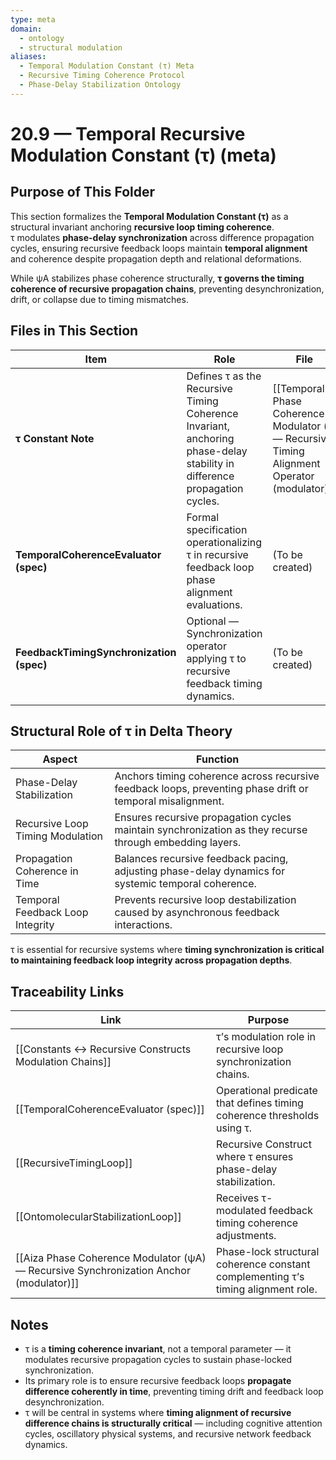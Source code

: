 ```yaml
---
type: meta
domain:
  - ontology
  - structural modulation
aliases:
  - Temporal Modulation Constant (τ) Meta
  - Recursive Timing Coherence Protocol
  - Phase-Delay Stabilization Ontology
---
```


# 20.9 — Temporal Recursive Modulation Constant (τ) (meta)

## Purpose of This Folder

This section formalizes the **Temporal Modulation Constant (τ)** as a structural invariant anchoring **recursive loop timing coherence**.  
τ modulates **phase-delay synchronization** across difference propagation cycles, ensuring recursive feedback loops maintain **temporal alignment** and coherence despite propagation depth and relational deformations.

While ψA stabilizes phase coherence structurally, **τ governs the timing coherence of recursive propagation chains**, preventing desynchronization, drift, or collapse due to timing mismatches.

## Files in This Section

|Item|Role|File|
|---|---|---|
|**τ Constant Note**|Defines τ as the Recursive Timing Coherence Invariant, anchoring phase-delay stability in difference propagation cycles.|[[Temporal Phase Coherence Modulator (τ) — Recursive Timing Alignment Operator (modulator)]]|
|**TemporalCoherenceEvaluator (spec)**|Formal specification operationalizing τ in recursive feedback loop phase alignment evaluations.|(To be created)|
|**FeedbackTimingSynchronization (spec)**|Optional — Synchronization operator applying τ to recursive feedback timing dynamics.|(To be created)|

## Structural Role of τ in Delta Theory

|Aspect|Function|
|---|---|
|Phase-Delay Stabilization|Anchors timing coherence across recursive feedback loops, preventing phase drift or temporal misalignment.|
|Recursive Loop Timing Modulation|Ensures recursive propagation cycles maintain synchronization as they recurse through embedding layers.|
|Propagation Coherence in Time|Balances recursive feedback pacing, adjusting phase-delay dynamics for systemic temporal coherence.|
|Temporal Feedback Loop Integrity|Prevents recursive loop destabilization caused by asynchronous feedback interactions.|

τ is essential for recursive systems where **timing synchronization is critical to maintaining feedback loop integrity across propagation depths**.

## Traceability Links

|Link|Purpose|
|---|---|
|[[Constants ↔ Recursive Constructs Modulation Chains]]|τ’s modulation role in recursive loop synchronization chains.|
|[[TemporalCoherenceEvaluator (spec)]]|Operational predicate that defines timing coherence thresholds using τ.|
|[[RecursiveTimingLoop]]|Recursive Construct where τ ensures phase-delay stabilization.|
|[[OntomolecularStabilizationLoop]]|Receives τ-modulated feedback timing coherence adjustments.|
|[[Aiza Phase Coherence Modulator (ψA) — Recursive Synchronization Anchor (modulator)]]|Phase-lock structural coherence constant complementing τ’s timing alignment role.|

## Notes
- τ is a **timing coherence invariant**, not a temporal parameter — it modulates recursive propagation cycles to sustain phase-locked synchronization.
- Its primary role is to ensure recursive feedback loops **propagate difference coherently in time**, preventing timing drift and feedback loop desynchronization.
- τ will be central in systems where **timing alignment of recursive difference chains is structurally critical** — including cognitive attention cycles, oscillatory physical systems, and recursive network feedback dynamics.
